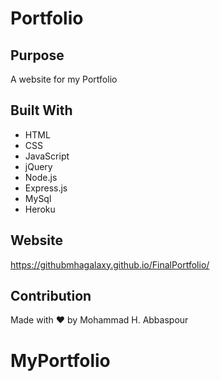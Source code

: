 # Portfolio

## Purpose
A website for my Portfolio
## Built With
* HTML
* CSS
* JavaScript
* jQuery
* Node.js
* Express.js
* MySql
* Heroku

## Website
https://githubmhagalaxy.github.io/FinalPortfolio/

## Contribution
Made with ❤️ by Mohammad H. Abbaspour
# MyPortfolio
